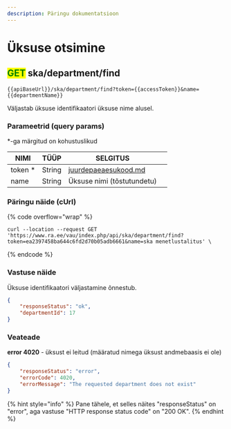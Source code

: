 ```yaml
---
description: Päringu dokumentatsioon
---
```


# Üksuse otsimine

## <mark style="color:green;">GET</mark> ska/department/find

```
{{apiBaseUrl}}/ska/department/find?token={{accessToken}}&name={{departmentName}}
```

Väljastab üksuse identifikaatori üksuse nime alusel.&#x20;

### Parameetrid (query params)

\*-ga märgitud on kohustuslikud

| NIMI     | TÜÜP   | SELGITUS                                                     |   |
| -------- | ------ | ------------------------------------------------------------ | - |
| token \* | String | [juurdepaeaesukood.md](../../juurdepaeaesukood.md "mention") |   |
| name     | String | Üksuse nimi (tõstutundetu)                                   |   |

### Päringu näide (cUrl)

{% code overflow="wrap" %}
```shell
curl --location --request GET 'https://www.ra.ee/vau/index.php/api/ska/department/find?token=ea2397458ba644c6fd2d70b05adb6661&name=ska menetlustalitus' \
```
{% endcode %}

### Vastuse näide

Üksuse identifikaatori väljastamine õnnestub.

```json
{
    "responseStatus": "ok",
    "departmentId": 17
}
```

### Veateade

**error 4020** - üksust ei leitud (määratud nimega üksust andmebaasis ei ole)

```json
{
    "responseStatus": "error",
    "errorCode": 4020,
    "errorMessage": "The requested department does not exist"
}
```

{% hint style="info" %}
Pane tähele, et selles näites "responseStatus" on "error", aga vastuse "HTTP response status code" on "200 OK".
{% endhint %}
